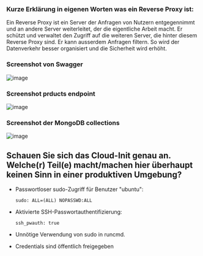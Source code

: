 ### Kurze Erklärung in eigenen Worten was ein Reverse Proxy ist:
Ein Reverse Proxy ist ein Server der Anfragen von Nutzern entgegennimmt und an andere Server weiterleitet, der die eigentliche Arbeit macht. Er schützt und verwaltet den Zugriff auf die weiteren Server, die hinter diesem Reverse Proxy sind. Er kann ausserdem Anfragen filtern. So wird der Datenverkehr besser organisiert und die Sicherheit wird erhöht.

### Screenshot von Swagger
![image](https://github.com/user-attachments/assets/bebea65a-6fb2-41c1-9651-ae750a4472f1)

### Screenshot prducts endpoint
![image](https://github.com/user-attachments/assets/45436f89-c634-4583-abe8-e458a758b8cb)

### Screenshot der MongoDB collections
![image](https://github.com/user-attachments/assets/4e696cda-f1a4-4cde-96ed-6bc66297c0ec)

## Schauen Sie sich das Cloud-Init genau an. Welche(r) Teil(e) macht/machen hier überhaupt keinen Sinn in einer produktiven Umgebung?
- Passwortloser sudo-Zugriff für Benutzer "ubuntu":

  ```sudo: ALL=(ALL) NOPASSWD:ALL```

- Aktivierte SSH-Passwortauthentifizierung:

  ```ssh_pwauth: true```

- Unnötige Verwendung von sudo in runcmd.

- Credentials sind öffentlich freigegeben
